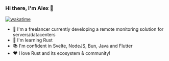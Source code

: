 ### Hi there, I'm Alex 👋
[![wakatime](https://wakatime.com/badge/user/126d311a-f067-41b9-8aaa-d8536caded18.svg)](https://wakatime.com/@126d311a-f067-41b9-8aaa-d8536caded18)
- 🤖 I'm a freelancer currently developing a remote monitoring solution for servers/datacenters
- 🌱 I'm learning Rust
- 📚 I'm confident in Svelte, NodeJS, Bun, Java and Flutter
- ❤️ I love Rust and its ecosystem & community!
